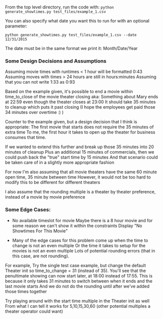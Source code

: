 From the top level directory, run the code with:
`python generate_showtimes.py test_files/example_1.csv`

You can also specify what date you want this to run for with an optional parameter:

`python generate_showtimes.py test_files/example_1.csv --date 12/31/2015`

The date must be in the same format we print it: Month/Date/Year


### Some Design Decisions and Assumptions

Assuming movie times with runtimes < 1 hour will be formatted 0:43
Assuming moves with times > 24 hours are still in hours:minutes
Assuming that you can not write 1:33 as 0:93

Based on the example given, it's possible to end a movie within time_to_close of the movie theater closing
aka: Something about Mary ends at 22:59 even though the theater closes at 23:00
It should take 35 minutes to cleanup which puts it past closing
(I hope the employees get paid those 34 minutes over overtime :) )

Counter to the example given, but a design decision that I think is appropriate:
The first movie that starts does not require the 35 minutes of extra time
To me, the first hour it takes to open up the theater for business consumes that time.

If we wanted to extend this further and break up those 35 minutes into 20 minutes of cleanup
Plus an additional 15 minutes of commercials, then we could push back the "true" start time by 15 minutes
And that scenario could be taken care of in a slightly more appropriate fashion


For now I'm also assuming that all movie theaters have the same 60 minute open time, 35 minute between time
However, it would not be too hard to modify this to be different for different theaters


I also assume that the rounding multiple is a theater by theater preference, instead of a movie by movie preference


### Some Edge Cases:
- No available timeslot for movie
Maybe there is a 8 hour movie and for some reason we can't show it within the constraints
Display "No Showtimes For This Movie"


- Many of the edge cases for this problem come up when the time to change is not an even multiple
Or the time it takes to setup for the movies is not an even multiple
Lots of potential rounding errors (that in this case, are not rounding).

For example, Try the single test case example, but change the default Theater init so time_to_change = 31 (instead of 35).
You'll see that the penultimate showing can now start later, at 18:00 instead of 17:55.
This is because it only takes 31 minutes to switch between when it ends and the last movie starts
And we do not do the rounding until after we've added those times together

Try playing around with the start time multiple in the Theater init as well
From what I can tell it works for 5,10,15,30,60 (other potential multiples a theater operator could want)
